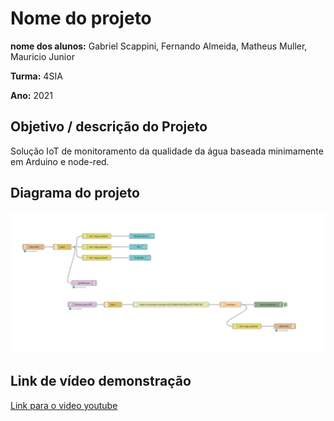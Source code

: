 # Nome do projeto

**nome dos alunos:**
Gabriel Scappini,
Fernando Almeida,
Matheus Muller,
Mauricio Junior



**Turma:**
4SIA

**Ano:**
2021

## Objetivo / descrição do Projeto

Solução IoT de monitoramento da qualidade da água baseada 
minimamente em Arduino e node-red.

## Diagrama do projeto

<img src="/nodered-flow.png" width="550">

## Link de vídeo demonstração

[Link para o video youtube](https://youtu.be/W_sCjdPWcPY)

